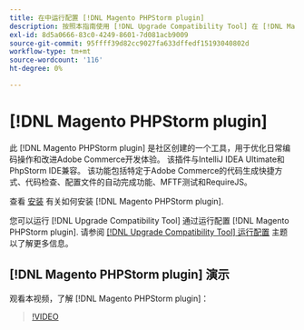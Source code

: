 ```yaml
---
title: 在中运行配置 [!DNL Magento PHPStorm plugin]
description: 按照本指南使用 [!DNL Upgrade Compatibility Tool] 在 [!DNL Magento PHPStorm plugin].
exl-id: 8d5a0666-83c0-4249-8601-7d081acb9009
source-git-commit: 95ffff39d82cc9027fa633dffedf15193040802d
workflow-type: tm+mt
source-wordcount: '116'
ht-degree: 0%

---
```


# [!DNL Magento PHPStorm plugin]

此 [!DNL Magento PHPStorm plugin] 是社区创建的一个工具，用于优化日常编码操作和改进Adobe Commerce开发体验。 该插件与IntelliJ IDEA Ultimate和PhpStorm IDE兼容。 该功能包括特定于Adobe Commerce的代码生成快捷方式、代码检查、配置文件的自动完成功能、MFTF测试和RequireJS。

查看 [安装](https://developer.adobe.com/commerce/php/best-practices/phpstorm/install/) 有关如何安装 [!DNL Magento PHPStorm plugin].

您可以运行 [!DNL Upgrade Compatibility Tool] 通过运行配置 [!DNL Magento PHPStorm plugin]. 请参阅 [[!DNL Upgrade Compatibility Tool] 运行配置](https://developer.adobe.com/commerce/php/best-practices/phpstorm/run-configuration/) 主题以了解更多信息。

## [!DNL Magento PHPStorm plugin] 演示

观看本视频，了解 [!DNL Magento PHPStorm plugin]：

>[!VIDEO](https://video.tv.adobe.com/v/340150?quality=12)
